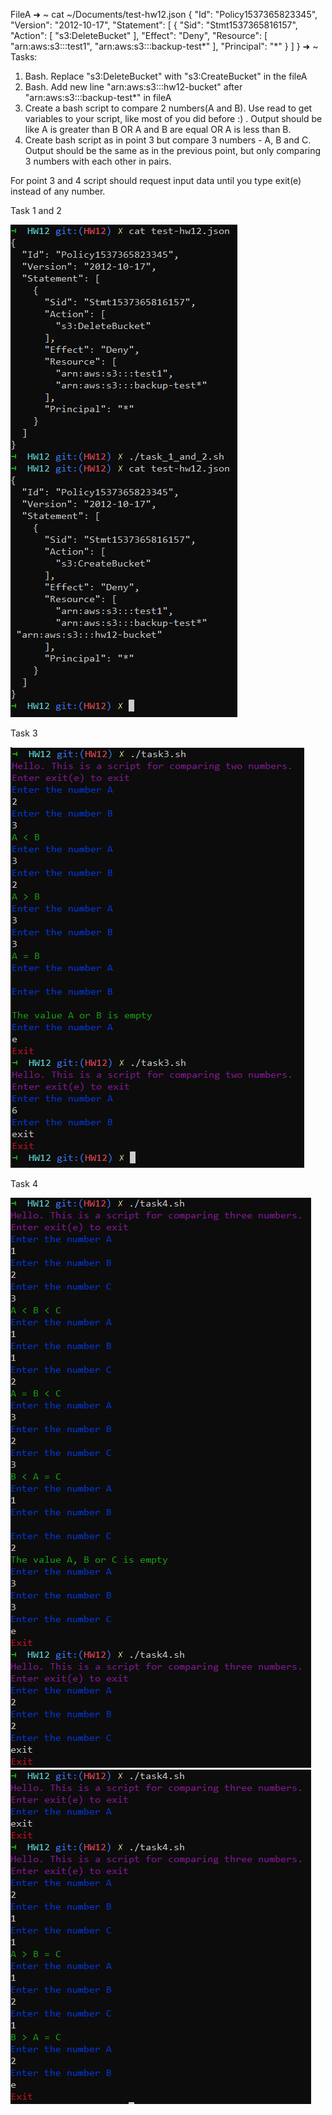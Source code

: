 FileA
➜  ~ cat ~/Documents/test-hw12.json
{
  "Id": "Policy1537365823345",
  "Version": "2012-10-17",
  "Statement": [
    {
      "Sid": "Stmt1537365816157",
      "Action": [
        "s3:DeleteBucket"
      ],
      "Effect": "Deny",
      "Resource": [
        "arn:aws:s3:::test1",
        "arn:aws:s3:::backup-test*"
      ],
      "Principal": "*"
    }
  ]
}
➜  ~
Tasks:
1. Bash. Replace  "s3:DeleteBucket" with "s3:CreateBucket" in the fileA
2. Bash. Add new line "arn:aws:s3:::hw12-bucket"
 after  "arn:aws:s3:::backup-test*" in fileA
3. Create a bash script to compare 2 numbers(A and B). Use read to get variables to your script, like most of you did before :) . Output should be like A is greater than B OR A and B are equal OR A is less than B.
4. Create bash script as in point 3 but compare 3 numbers - A, B and C. Output should be the same as in the previous point, but only comparing 3 numbers with each other in pairs. 

For point 3 and 4 script should request input data until you type exit(e) instead of any number.

Task 1 and 2

![Task1_2](Task1_2.PNG)

Task 3

![Task3](Task3.PNG)

Task 4

![Task4(1)](Task4(1).PNG)
![Task4(2)](Task4(2).PNG)